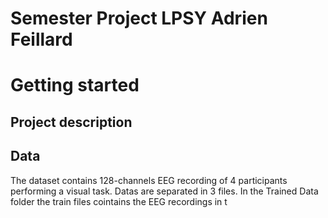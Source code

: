 # Semester Project LPSY Adrien Feillard

# Getting started
## Project description

## Data

The dataset contains 128-channels EEG recording of 4 participants performing a visual task. Datas are separated in 3 files. In the Trained Data folder the train files cointains the EEG recordings in t
